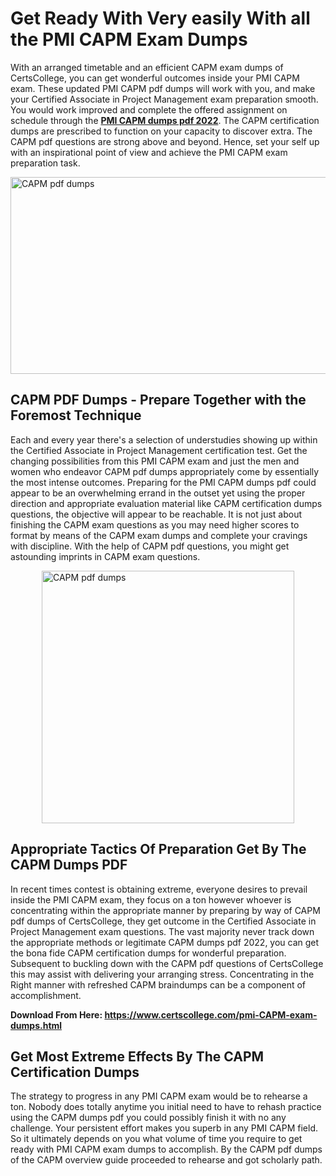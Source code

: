 <h1><strong>Get Ready With Very easily With all the PMI CAPM Exam Dumps&nbsp;</strong></h1>
<p><span style="font-weight: 400;">With an arranged timetable and an efficient  CAPM exam dumps of CertsCollege, you can get wonderful outcomes inside your PMI CAPM exam. These updated PMI CAPM pdf dumps will work with you, and make your Certified Associate in Project Management exam preparation smooth. You would work improved and complete the offered assignment on schedule through the <strong><a href="https://www.certscollege.com/pmi-CAPM-exam-dumps.html">PMI CAPM dumps pdf 2022</a></strong>. The CAPM certification dumps are prescribed to function on your capacity to discover extra. The  CAPM pdf questions are strong above and beyond. Hence, set your self up with an inspirational point of view and achieve the PMI CAPM exam preparation task.&nbsp;</span></p>
<p><span style="font-weight: 400;"><img style="display: block; margin-left: auto; margin-right: auto;" src="https://i.ibb.co/CPDK3ps/Yellow-and-Blue-Initiative-Blog-Banner.png" alt="CAPM pdf dumps" width="559" height="315" /></span></p>
<h2><strong>CAPM PDF Dumps - Prepare Together with the Foremost Technique</strong></h2>
<p><span style="font-weight: 400;">Each and every year there's a selection of understudies showing up within the Certified Associate in Project Management certification test. Get the changing possibilities from this PMI CAPM exam and just the men and women who endeavor CAPM pdf dumps appropriately come by essentially the most intense outcomes. Preparing for the PMI CAPM dumps pdf could appear to be an overwhelming errand in the outset yet using the proper direction and appropriate evaluation material like CAPM certification dumps questions, the objective will appear to be reachable. It is not just about finishing the CAPM exam questions as you may need higher scores to format by means of the CAPM exam dumps and complete your cravings with discipline. With the help of CAPM pdf questions, you might get astounding imprints in CAPM exam questions.</span></p>
<p><span style="font-weight: 400;"><a href="https://tinyurl.com/y7947pnl"><img style="display: block; margin-left: auto; margin-right: auto;" src="https://i.ibb.co/9tMrhdY/Teacher-Appreciation-Invitation.png" alt="CAPM pdf dumps " width="404" height="404" /></a></span></p>
<h2><strong>Appropriate Tactics Of Preparation Get By The CAPM Dumps PDF</strong></h2>
<p><span style="font-weight: 400;">In recent times contest is obtaining extreme, everyone desires to prevail inside the PMI CAPM exam, they focus on a ton however whoever is concentrating within the appropriate manner by preparing by way of CAPM pdf dumps of CertsCollege, they get outcome in the Certified Associate in Project Management exam questions. The vast majority never track down the appropriate methods or legitimate CAPM dumps pdf 2022, you can get the bona fide CAPM certification dumps for wonderful preparation. Subsequent to buckling down with the  CAPM pdf questions of CertsCollege this may assist with delivering your arranging stress. Concentrating in the Right manner with refreshed CAPM braindumps can be a component of accomplishment.</span></p>
<p><span style="font-weight: 400;"><strong>Download From Here: <a href="https://www.certscollege.com/pmi-CAPM-exam-dumps.html">https://www.certscollege.com/pmi-CAPM-exam-dumps.html</a></strong></span></p>
<h2><strong>Get Most Extreme Effects By The CAPM Certification Dumps</strong></h2>
<p><span style="font-weight: 400;">The strategy to progress in any PMI CAPM exam would be to rehearse a ton. Nobody does totally anytime you initial need to have to rehash practice using the CAPM dumps pdf you could possibly finish it with no any challenge. Your persistent effort makes you superb in any PMI CAPM field. So it ultimately depends on you what volume of time you require to get ready with PMI CAPM exam dumps to accomplish. By the CAPM pdf dumps of the CAPM overview guide proceeded to rehearse and got scholarly path.</span></p>
